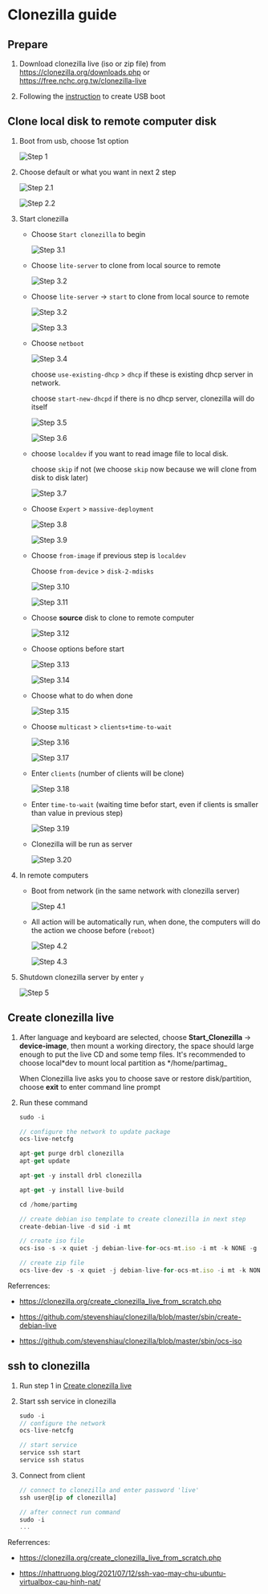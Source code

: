 # Clonezilla guide

## Prepare

1. Download clonezilla live (iso or zip file) from https://clonezilla.org/downloads.php or https://free.nchc.org.tw/clonezilla-live

2. Following the [instruction](https://clonezilla.org/clonezilla-live.php) to create USB boot

## Clone local disk to remote computer disk

1. Boot from usb, choose 1st option

   ![Step 1](/images/clonezilla/step1.png)

1. Choose default or what you want in next 2 step

   ![Step 2.1](/images/clonezilla/step2.1.png)

   ![Step 2.2](/images/clonezilla/step2.2.png)

1. Start clonezilla

   - Choose `Start clonezilla` to begin

     ![Step 3.1](/images/clonezilla/step3.1.png)

   - Choose `lite-server` to clone from local source to remote

     ![Step 3.2](/images/clonezilla/step3.2.png)

   - Choose `lite-server` -> `start` to clone from local source to remote

     ![Step 3.2](/images/clonezilla/step3.2.png)

     ![Step 3.3](/images/clonezilla/step3.3.png)

   - Choose `netboot`

     ![Step 3.4](/images/clonezilla/step3.4.png)

     choose `use-existing-dhcp` > `dhcp` if these is existing dhcp server in network.

     choose `start-new-dhcpd` if there is no dhcp server, clonezilla will do itself

     ![Step 3.5](/images/clonezilla/step3.5.png)

     ![Step 3.6](/images/clonezilla/step3.6.png)

   - choose `localdev` if you want to read image file to local disk.

     choose `skip` if not (we choose `skip` now because we will clone from disk to disk later)

     ![Step 3.7](/images/clonezilla/step3.7.png)

   - Choose `Expert` > `massive-deployment`

     ![Step 3.8](/images/clonezilla/step3.8.png)

     ![Step 3.9](/images/clonezilla/step3.9.png)

   - Choose `from-image` if previous step is `localdev`

     Choose `from-device` > `disk-2-mdisks`

     ![Step 3.10](/images/clonezilla/step3.10.png)

     ![Step 3.11](/images/clonezilla/step3.11.png)

   - Choose **source** disk to clone to remote computer

     ![Step 3.12](/images/clonezilla/step3.12.png)

   - Choose options before start

     ![Step 3.13](/images/clonezilla/step3.13.png)

     ![Step 3.14](/images/clonezilla/step3.14.png)

   - Choose what to do when done

     ![Step 3.15](/images/clonezilla/step3.15.png)

   - Choose `multicast` > `clients+time-to-wait`

     ![Step 3.16](/images/clonezilla/step3.16.png)

     ![Step 3.17](/images/clonezilla/step3.17.png)

   - Enter `clients` (number of clients will be clone)

     ![Step 3.18](/images/clonezilla/step3.18.png)

   - Enter `time-to-wait` (waiting time befor start, even if clients is smaller than value in previous step)

     ![Step 3.19](/images/clonezilla/step3.19.png)

   - Clonezilla will be run as server

     ![Step 3.20](/images/clonezilla/step3.20.png)

1. In remote computers

   - Boot from network (in the same network with clonezilla server)

     ![Step 4.1](/images/clonezilla/step4.1.png)

   - All action will be automatically run, when done, the computers will do the action we choose before (`reboot`)

     ![Step 4.2](/images/clonezilla/step4.2.png)

     ![Step 4.3](/images/clonezilla/step4.3.png)

1. Shutdown clonezilla server by enter `y`

   ![Step 5](/images/clonezilla/step5.png)

## Create clonezilla live

1. After language and keyboard are selected, choose **Start_Clonezilla** -> **device-image**, then mount a working directory, the space should large enough to put the live CD and some temp files. It's recommended to choose local*dev to mount local partition as */home/partimag\_

   When Clonezilla live asks you to choose save or restore disk/partition, choose **exit** to enter command line prompt

1. Run these command

   ```js
   sudo -i

   // configure the network to update package
   ocs-live-netcfg

   apt-get purge drbl clonezilla
   apt-get update

   apt-get -y install drbl clonezilla

   apt-get -y install live-build

   cd /home/partimg

   // create debian iso template to create clonezilla in next step
   create-debian-live -d sid -i mt

   // create iso file
   ocs-iso -s -x quiet -j debian-live-for-ocs-mt.iso -i mt -k NONE -g en_US.UTF-8

   // create zip file
   ocs-live-dev -s -x quiet -j debian-live-for-ocs-mt.iso -i mt -k NONE -g en_US.UTF-8
   ```

Referrences:

- https://clonezilla.org/create_clonezilla_live_from_scratch.php

- https://github.com/stevenshiau/clonezilla/blob/master/sbin/create-debian-live

- https://github.com/stevenshiau/clonezilla/blob/master/sbin/ocs-iso

## ssh to clonezilla

1. Run step 1 in [Create clonezilla live](#create-clonezilla-live)

1. Start ssh service in clonezilla

   ```js
   sudo -i
   // configure the network
   ocs-live-netcfg

   // start service
   service ssh start
   service ssh status
   ```

1. Connect from client

   ```js
   // connect to clonezilla and enter password 'live'
   ssh user@[ip of clonezilla]

   // after connect run command
   sudo -i
   ...
   ```

Referrences:

- https://clonezilla.org/create_clonezilla_live_from_scratch.php

- https://nhattruong.blog/2021/07/12/ssh-vao-may-chu-ubuntu-virtualbox-cau-hinh-nat/
